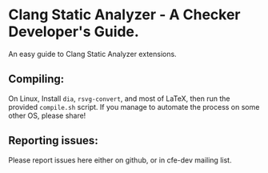 # Clang Static Analyzer - A Checker Developer's Guide.

An easy guide to Clang Static Analyzer extensions.


## Compiling:

On Linux, Install `dia`, `rsvg-convert`, and most of LaTeX, then run the
provided `compile.sh` script. If you manage to automate the process on some
other OS, please share!


## Reporting issues:

Please report issues here either on github, or in cfe-dev mailing list.
